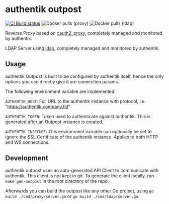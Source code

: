 # authentik outpost

[![CI Build status](https://img.shields.io/azure-devops/build/beryjuorg/authentik/8?style=flat-square)](https://dev.azure.com/beryjuorg/authentik/_build?definitionId=8)
![Docker pulls (proxy)](https://img.shields.io/docker/pulls/beryju/authentik-proxy.svg?style=flat-square)
![Docker pulls (ldap)](https://img.shields.io/docker/pulls/beryju/authentik-ldap.svg?style=flat-square)

Reverse Proxy based on [oauth2_proxy](https://github.com/oauth2-proxy/oauth2-proxy), completely managed and monitored by authentik.

LDAP Server using [ldap](https://github.com/nmcclain/ldap), completely managed and monitored by authentik.

## Usage

authentik Outpost is built to be configured by authentik itself, hence the only options you can directly give it are connection params.

The following environment variable are implemented:

`AUTHENTIK_HOST`: Full URL to the authentik instance with protocol, i.e. "https://authentik.company.tld"

`AUTHENTIK_TOKEN`: Token used to authenticate against authentik. This is generated after an Outpost instance is created.

`AUTHENTIK_INSECURE`: This environment variable can optionally be set to ignore the SSL Certificate of the authentik instance. Applies to both HTTP and WS connections.

## Development

authentik outpost uses an auto-generated API Client to communicate with authentik. This client is not kept in git. To generate the client locally, run `make gen-outpost` in the root directory of the repo.

Afterwards you can build the outpost like any other Go project, using `go build ./cmd/proxy/server.go` or `go build ./cmd/ldap/server.go`.
